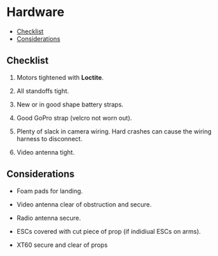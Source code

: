 # Hardware 

- [Checklist](#checklist)
- [Considerations](#considerations)

## Checklist

1. Motors tightened with **Loctite**.

1. All standoffs tight.

1. New or in good shape battery straps.

1. Good GoPro strap (velcro not worn out).

1. Plenty of slack in camera wiring. Hard crashes can cause the wiring harness to disconnect. 

1. Video antenna tight. 



## Considerations

- Foam pads for landing. 

- Video antenna clear of obstruction and secure. 

- Radio antenna secure.

- ESCs covered with cut piece of prop (if indidiual ESCs on arms).

- XT60 secure and clear of props
